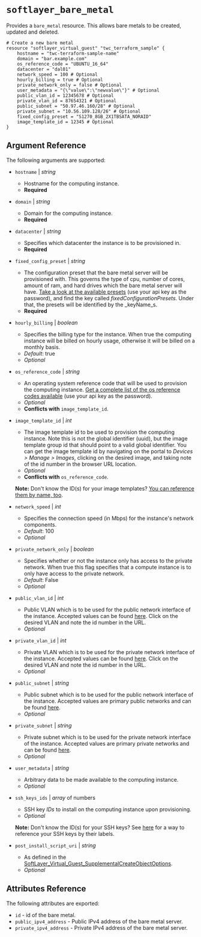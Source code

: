 # `softlayer_bare_metal`

Provides a `bare_metal` resource. This allows bare metals to be created, updated and deleted.

```hcl
# Create a new bare metal
resource "softlayer_virtual_guest" "twc_terraform_sample" {
    hostname = "twc-terraform-sample-name"
    domain = "bar.example.com"
    os_reference_code = "UBUNTU_16_64"
    datacenter = "dal01"
    network_speed = 100 # Optional
    hourly_billing = true # Optional
    private_network_only = false # Optional
    user_metadata = "{\"value\":\"newvalue\"}" # Optional
    public_vlan_id = 12345678 # Optional
    private_vlan_id = 87654321 # Optional
    public_subnet = "50.97.46.160/28" # Optional
    private_subnet = "10.56.109.128/26" # Optional
    fixed_config_preset = "S1270_8GB_2X1TBSATA_NORAID"
    image_template_id = 12345 # Optional
}
```

## Argument Reference

The following arguments are supported:

* `hostname` | *string*
    * Hostname for the computing instance.
    * **Required**
* `domain` | *string*
    * Domain for the computing instance.
    * **Required**
* `datacenter` | *string*
    * Specifies which datacenter the instance is to be provisioned in.
    * **Required**
* `fixed_config_preset` | *string*
    * The configuration preset that the bare metal server will be provisioned with. This governs the type of cpu, number of cores, amount of ram, and hard drives which the bare metal server will have. [Take a look at the available presets](https://api.softlayer.com/rest/v3/SoftLayer_Hardware/getCreateObjectOptions.json) (use your api key as the password), and find the key called _fixedConfigurationPresets_. Under that, the presets will be identified by the _keyName_s.
    * **Required**
* `hourly_billing` | *boolean*
    * Specifies the billing type for the instance. When true the computing instance will be billed on hourly usage, otherwise it will be billed on a monthly basis.
    * *Default*: true
    * *Optional*
* `os_reference_code` | *string*
    * An operating system reference code that will be used to provision the computing instance. [Get a complete list of the os reference codes available](https://api.softlayer.com/rest/v3/SoftLayer_Virtual_Guest_Block_Device_Template_Group/getVhdImportSoftwareDescriptions.json?objectMask=referenceCode) (use your api key as the password).
    * *Optional*
    * **Conflicts with** `image_template_id`.
* `image_template_id` | *int*
    * The image template id to be used to provision the computing instance. Note this is not the global identifier (uuid), but the image template group id that should point to a valid global identifier. You can get the image template id by navigating on the portal to _Devices > Manage > Images_, clicking on the desired image, and taking note of the id number in the browser URL location.
    * *Optional*
    * **Conflicts with** `os_reference_code`.

    **Note:** Don't know the ID(s) for your image templates? [You can reference them by name, too](https://github.com/softlayer/terraform-provider-softlayer/blob/master/docs/datasources/softlayer_image_template.md).

* `network_speed` | *int*
    * Specifies the connection speed (in Mbps) for the instance's network components.
    * *Default*: 100
    * *Optional*
* `private_network_only` | *boolean*
    * Specifies whether or not the instance only has access to the private network. When true this flag specifies that a compute instance is to only have access to the private network.
    * *Default*: False
    * *Optional*
* `public_vlan_id` | *int*
    * Public VLAN which is to be used for the public network interface of the instance. Accepted values can be found [here](https://control.softlayer.com/network/vlans). Click on the desired VLAN and note the id number in the URL.
    * *Optional*
* `private_vlan_id` | *int*
    * Private VLAN which is to be used for the private network interface of the instance. Accepted values can be found [here](https://control.softlayer.com/network/vlans). Click on the desired VLAN and note the id number in the URL.
    * *Optional*
* `public_subnet` | *string*
    * Public subnet which is to be used for the public network interface of the instance. Accepted values are primary public networks and can be found [here](https://control.softlayer.com/network/subnets).
    * *Optional*
* `private_subnet` | *string*
    * Private subnet which is to be used for the private network interface of the instance. Accepted values are primary private networks and can be found [here](https://control.softlayer.com/network/subnets).
    * *Optional*
* `user_metadata` | *string*
    * Arbitrary data to be made available to the computing instance.
    * *Optional*
* `ssh_keys_ids` | *array* of numbers
    * SSH key _IDs_ to install on the computing instance upon provisioning.
    * *Optional*

    **Note:** Don't know the ID(s) for your SSH keys? See [here](https://github.com/softlayer/terraform-provider-softlayer/blob/master/docs/datasources/softlayer_ssh_key.md) for a way to reference your SSH keys by their labels.

* `post_install_script_uri` | *string*
    * As defined in the [SoftLayer_Virtual_Guest_SupplementalCreateObjectOptions](https://sldn.softlayer.com/reference/datatypes/SoftLayer_Virtual_Guest_SupplementalCreateObjectOptions).
    * *Optional*

## Attributes Reference

The following attributes are exported:

* `id` - id of the bare metal.
* `public_ipv4_address` - Public IPv4 address of the bare metal server.
* `private_ipv4_address` - Private IPv4 address of the bare metal server.
